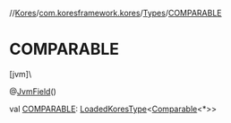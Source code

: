 //[Kores](../../../index.md)/[com.koresframework.kores](../index.md)/[Types](index.md)/[COMPARABLE](-c-o-m-p-a-r-a-b-l-e.md)

# COMPARABLE

[jvm]\

@[JvmField](https://kotlinlang.org/api/latest/jvm/stdlib/kotlin.jvm/-jvm-field/index.html)()

val [COMPARABLE](-c-o-m-p-a-r-a-b-l-e.md): [LoadedKoresType](../../com.koresframework.kores.type/-loaded-kores-type/index.md)<[Comparable](https://kotlinlang.org/api/latest/jvm/stdlib/kotlin/-comparable/index.html)<*>>
